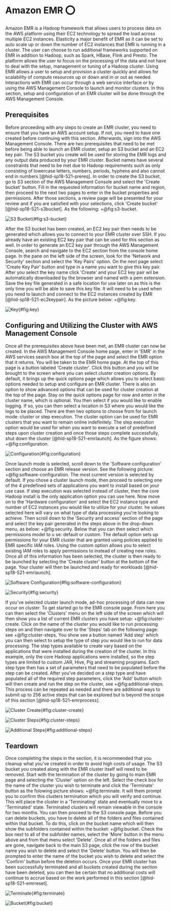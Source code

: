 # Amazon EMR :o:

Amazon EMR is a Hadoop framework that allows users to process data on
the AWS platform using their EC2 technology to spread the load across
multiple EC2 instances. Elasticity a major benefit of EMR as it can be
set to auto scale up or down the number of EC2 instances that EMR is
running in a cluster. The user can choose to run additional frameworks
supported on EMR in addition to Hadoop, such as Spark, HBase, Flink and
Presto. The platform allows the user to focus on the processing of the
data and not have to deal with the setup, management or tuning of a
Hadoop cluster. Using EMR allows a user to setup and provision a cluster
quickly and allows for scalability of compute resources up or down and
in or out as needed. Interactions with EMR can occur through a web
service interface or by using the AWS Management Console to launch and
monitor clusters. In this section, setup and configuration of an EMR
cluster will be done through the AWS Management Console.

## Prerequisites

Before proceeding with any steps to create an EMR cluster, you need to
ensure that you have an AWS account setup. If not, you need to have one
created before continuing with this section. Afterwards, sign into the
AWS Management Console. There are two prerequisites that need to be met
before being able to launch an EMR cluster, setup an S3 bucket and an
EC2 key pair. The S3 bucket you create will be used for storing the EMR
logs and any output data produced by your EMR cluster. Bucket names have
several constraints that need to be met due to Hadoop requirements such
as only consisting of lowercase letters, numbers, periods, hyphens and
also cannot end in numbers [@hid-sp18-521-prereq]. In order to create
the S3 bucket, go to S3 section of the AWS Management Console and select
the 'Create bucket' button. Fill in the requested information for bucket
name and region, then proceed to the next two pages to enter in the
bucket properties and permissions. After those sections, a review page
will be presented for your review and if you are satisfied with your
selections, click 'Create bucket' [@hid-sp18-521-s3bucket]. As the following: +@fig:s3-bucket.

![S3 Bucket](images/S3_create_bucket.png){#fig:s3-bucket}

After the S3 bucket has been created, an EC2 key pair then needs to be
generated which allows you to connect to your EMR cluster over SSH. If
you already have an existing EC2 key pair that can be used for this
section as well. In order to generate an EC2 key pair through the AWS
Management Console, search and navigate to the EC2 section from the
console home page. In the pane on the left side of the screen, look for
the 'Network and Security' section and select the 'Key Pairs' option. On
the next page select 'Create Key Pair' button and type in a name you
want to give this key pair. After you select the key name click 'Create'
and your EC2 key pair wil be automatically downloaded by the browser and
named with a pem extension. Save the key file generated in a safe
location for use later on as this is the only time you will be able to
save this key file. It will need to be used when you need to launch and
connect to the EC2 instances created by EMR [@hid-sp18-521-ec2keypair]. As the picture below: +@fig:key.

![Key](images/EMRkey.png){#fig:key}

## Configuring and Utilizing the Cluster with AWS Management Console

Once all the prerequisites above have been met, an EMR cluster can now
be created. In the AWS Management Console home page, enter in 'EMR' in
the AWS services search box at the top of the page and select the EMR
option that it returns. You will be taken to the EMR home page. At the
top of this page is a button labeled 'Create cluster'. Click this button
and you will be brought to the screen where you can select cluster
creation options. By default, it brings up the quick options page which
allows you to select basic options needed to setup and configure an EMR
cluster. There is also an option to show advanced options that can be
used for cluster creation at the top of the page. Stay on the quick
options page for now and enter in the cluster name, which is optional.
You then select if you would like to enable logging. If so, you can then
select a location in S3 where you would like the logs to be placed.
There are then two options to choose from for launch mode: cluster or
step execution. The cluster option can be used for EMR clusters that you
want to remain online indefinitely. The step execution option would be
used for when you want to execute a set of predefined steps upon cluster
creation and once those steps complete successfully, shut down the
cluster [@hid-sp18-521-emrlaunch]. As the figure shows: +@fig:configuration.

![Configuration](images/emr_gen_config.png){#fig:configuration}

Once launch mode is selected, scroll down to the 'Software
configuration' section and choose an EMR release version. See the following picture: +@fig:software-configuration. The most
current version is selected by default. If you chose a cluster launch
mode, then proceed to selecting one of the 4 predefined sets of
applications you want to install based on your use case. If step
execution was selected instead of cluster, then the core Hadoop install
is the only application option you can use here. Now move on to the
'Hardware configuration' and select the EC2 instance type and number of
EC2 instances you would like to utilize for your cluster. he values
selected here will vary on what type of data processing you're looking
to achieve. Then scroll down to the 'Security and access' section of the
page and select the key pair generated in the steps above in the
drop-down menu, as below: +@fig:security. Below that you can then select which permissions model
to u se: default or custom. The default option sets up permissions for
your EMR cluster that are granted using policies applied to EMR specific
IAM roles. Using the custom option allows you to select existing IAM
roles to apply permissions to instead of creating new roles. Once all of
this information has been selected, the cluster is then ready to be
launched by selecting the 'Create cluster' button at the bottom of the
page. Your cluster will then be launched and ready for
workloads [@hid-sp18-521-emrlaunch].

![Software Configuration](images/emr_software_config.png){#fig:software-configuration}

![Security](images/emr_security.png){#fig:security}

If you've selected cluster launch mode, ad-hoc processing of data can
now occur on cluster. To get started go to the EMR console page. From
here you can then select the 'Clusters' menu on the left side of the
screen which will then show you a list of current EMR clusters you have
setup: +@fig:cluster-create. Click on the name of the cluster you would like to run processing
steps on and then navigate over to the 'Steps' tab on the following
page: see +@fig:cluster-steps. You show see a button named 'Add step' which you can then select
to setup the type of step you would like to run for data processing. The
step types available to create vary based on the applications that were
installed during the creation of the cluster. In this example, only the
core Hadoop applications were installed, so the step types are limited
to custom JAR, Hive, Pig and streaming programs. Each step type then has
a set of parameters that need to be populated before the step can be
created. After you've decided on a step type and have populated all of
the required step parameters, click the 'Add' button which will then
create and run the step on the cluster, see +@fig:additional-steps. This process can be repeated as
needed and there are additional ways to submit up to 256 active steps
that can be explored but is beyond the scope of this
section [@hid-sp18-521-emrprocess].

![Cluster Create](images/emr_cluster_create.png){#fig:cluster-create}

![Cluster Steps](images/emr_cluster_steps.png){#fig:cluster-steps}

![Additional Steps](images/emr_cluster_steps2.png){#fig:additional-steps}

## Teardown


Once completing the steps in the section, it is recommended that you
cleanup what you've created in order to avoid high costs of usage. The
S3 bucket you created along with the EMR cluster itself will need to be
removed. Start with the termination of the cluster by going to main EMR
page and selecting the 'Cluster' option on the left. Select the check
box for the name of the cluster you wish to terminate and click the
'Terminate' button as the folowing picture shows: +@fig:terminate. It will them prompt you to confirm this clusters
termination which you will verify and continue. This will place the
cluster in a 'Terminating' state and eventually move to a 'Terminated'
state. Terminated clusters will remain viewable in the console for two
months. You can then proceed to the S3 console page. Before you can
delete buckets, you have to delete all of the folders and files
contained within that bucket. To do this, click on the bucket name which
will then show the subfolders contained within the bucket: +@fig:bucket. Check the box
next to all of the subfolder names, select the 'More' button in the menu
above and from that menu select 'Delete'. Once all of the folders and
files are gone, navigate back to the main S3 page, click the row of the
bucket name you wish to delete and select the 'Delete' button. You will
then be prompted to enter the name of the bucket you wish to delete and
select the 'Confirm' button before the deletion occurs. Once your EMR
cluster has been successfully terminated and all buckets created during
the section have been deleted, you can then be certain that no
additional costs will continue to accrue based on the work performed in
this section [@hid-sp18-521-emrreset].

![Terminate](images/emr_terminate.png){#fig:terminate}

![Bucket](images/s3_delete_bucket.png){#fig:bucket}
